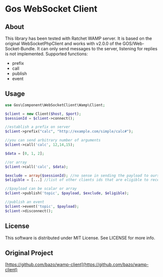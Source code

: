 # Gos WebSocket Client

## About

This library has been tested with Ratchet WAMP server. It is based on the original WebSocketPhpClient and works with v2.0.0 of the GOS/Web-Socket-Bundle. It can only send messages to the server, listening for replies is not implemented.
Supported functions:
 - prefix
 - call
 - publish
 - event

## Usage

```php
use Gos\Component\WebSocketClient\Wamp\Client;

$client = new Client($host, $port);
$sessionId = $client->connect();

//establish a prefix on server
$client->prefix("calc", "http://example.com/simple/calc#");

//you can send arbitrary number of arguments
$client->call('calc', 12,14,15);

$data = [0, 1, 2];

//or array
$client->call('calc', $data);

$exclude = array($sessionId); //no sense in sending the payload to ourselves
$eligible = [...] //list of other clients ids that are eligible to receive this payload

//$payload can be scalar or array
$client->publish('topic', $payload, $exclude, $eligible);

//publish an event
$client->event('topic', $payload);
$client->disconnect();
```

## License
This software is distributed under MIT License. See LICENSE for more info.

## Original Project
[https://github.com/bazo/wamp-client](https://github.com/bazo/wamp-client)
